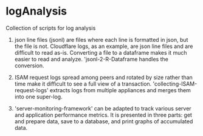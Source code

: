 # logAnalysis
Collection of scripts for log analysis

1. json line files (jsonl) are files where each line is formatted in json, but the file is not. Cloudflare logs, as an example, are json line files and are difficult to read as-is. Converting a file to a dataframe makes it much easier to read and analyze. 'jsonl-2-R-Dataframe handles the conversion.

2. ISAM request logs spread among peers and rotated by size rather than time make it difficult to see a full view of a transaction. 'collecting-ISAM-request-logs' extracts logs from multiple appliances and merges them into one super-log.

3. 'server-monitoring-framework' can be adapted to track various server and application performance metrics. It is presented in three parts: get and prepare data, save to a database, and print graphs of accumulated data.
